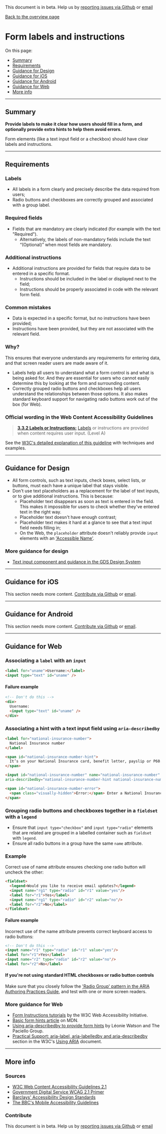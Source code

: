 This document is in beta. Help us by [reporting issues via Github](https://github.com/theappbusiness/accessibility-guidelines) or [email](mailto:jeanfrancois@theappbusiness.com)

[Back to the overview page](./../index.html)

# Form labels and instructions

On this page:
* [Summary](#summary)
* [Requirements](#requirements)
* [Guidance for Design](#guidance-for-design)
* [Guidance for iOS](#guidance-for-ios)
* [Guidance for Android](#guidance-for-android)
* [Guidance for Web](#guidance-for-web)
* [More info](#more-info)

---

## Summary

**Provide labels to make it clear how users should fill in a form, and optionally provide extra hints to help them avoid errors.**

Form elements (like a text input field or a checkbox) should have clear labels and instructions.

---

## Requirements

### Labels

* All labels in a form clearly and precisely describe the data required from users;
* Radio buttons and checkboxes are correctly grouped and associated with a group label.

### Required fields

* Fields that are mandatory are clearly indicated (for example with the text "Required").
  * Alternatively, the labels of non-mandatory fields include the text “(Optional)” when most fields are mandatory.

### Additional instructions

* Additional instructions are provided for fields that require data to be entered in a specific format.
  * Instructions should be included in the label or displayed next to the field;
  * Instructions should be properly associated in code with the relevant form field.

### Common mistakes

*   Data is expected in a specific format, but no instructions have been provided;
*   Instructions have been provided, but they are not associated with the relevant field.

### Why?

This ensures that everyone understands any requirements for entering data, and that screen reader users are made aware of it.
* Labels help all users to understand what a form control is and what is being asked for. And they are essential for users who cannot easily determine this by looking at the form and surrounding content.
* Correctly grouped radio buttons and checkboxes help all users understand the relationships between those options. It also makes standard keyboard support for navigating radio buttons work out of the box (for Web).

### Official wording in the Web Content Accessibility Guidelines

> [**3.3.2 Labels or Instructions:**](https://www.w3.org/TR/UNDERSTANDING-WCAG20/minimize-error-cues.html) [Labels](https://www.w3.org/TR/UNDERSTANDING-WCAG20/minimize-error-cues.html#labeldef) or instructions are provided when content requires user input. (Level A)

See the [W3C's detailed explanation of this guideline](https://www.w3.org/TR/UNDERSTANDING-WCAG20/minimize-error-cues.html) with techniques and examples.

---

## Guidance for Design

* All form controls, such as text inputs, check boxes, select lists, or buttons, must each have a unique label that stays visible.
* Don't use text placeholders as a replacement for the label of text inputs, or to give additional instructions. This is because:
  * Placeholder text disappears as soon as text is entered in the field. This makes it impossible for users to check whether they've entered text in the right way.
  * Placeholder text doesn't have enough contrast;
  * Placeholder text makes it hard at a glance to see that a text input field needs filling in;
  * On the Web, the `placeholder` attribute doesn't reliably provide `input` elements with an ['Accessible Name'](./definitions.md#accessible-name).

### More guidance for design

* [Text input component and guidance in the GDS Design System](https://design-system.service.gov.uk/components/text-input/#hint-text)

---

## Guidance for iOS

This section needs more content. [Contribute via Github](https://github.com/theappbusiness/accessibility-guidelines/) or [email](mailto:kane.cheshire@theappbusiness.com).

---

## Guidance for Android

This section needs more content. [Contribute via Github](https://github.com/theappbusiness/accessibility-guidelines/) or [email](mailto:jeanfrancois@theappbusiness.com).

---

## Guidance for Web

### Associating a `label` with an `input`

```html
<label for="uname">Username:</label>
<input type="text" id="uname" />
```

#### Failure example

```html
<!-- Don't do this -->
<div>
  Username: 
  <input type="text" id="uname" />
</div>
```

### Associating a hint with a text input field using `aria-describedby`

```html
<label for="national-insurance-number">
  National Insurance number
</label>

<span id="national-insurance-number-hint">
  It’s on your National Insurance card, benefit letter, payslip or P60. For example, ‘QQ 12 34 56 C’.
</span>

<input id="national-insurance-number" name="national-insurance-number" type="text"
aria-describedby="national-insurance-number-hint national-insurance-number-error">

<span id="national-insurance-number-error">
  <span class="visually-hidden">Error:</span> Enter a National Insurance number in the correct format
</span>
```

### Grouping radio buttons and checkboxes together in a `fieldset` with a `legend`

* Ensure that `input type="checkbox"` and `input type="radio"` elements that are related are grouped in a labelled container such as `fieldset` with `legend`.
* Ensure all radio buttons in a group have the same `name` attribute.

### Example

Correct use of name attribute ensures checking one radio button will uncheck the other:

```html
<fieldset>
  <legend>Would you like to receive email updates?</legend>
  <input name="rg1" type="radio" id="r1" value="yes"/>
  <label for="r1">Yes</label>
  <input name="rg1" type="radio" id="r2" value="no"/>
  <label for="r2">No</label>
</fieldset>
```

#### Failure example

Incorrect use of the name attribute prevents correct keyboard access to radio buttons:

```html
<!-- Don't do this -->
<input name="r1" type="radio" id="r1" value="yes"/>
<label for="r1">Yes</label>
<input name="r2" type="radio" id="r2" value="no"/>
<label for="r2">No</label>
```

#### If you're not using standard HTML checkboxes or radio button controls
  
Make sure that you closely follow the ['Radio Group' pattern in the ARIA Authoring Practices Guide](https://www.w3.org/TR/wai-aria-practices-1.1/#radiobutton), and test with one or more screen readers.

### More guidance for Web

* [Form Instructions tutorials](https://www.w3.org/WAI/tutorials/forms/instructions/) by the W3C Web Accessibility Initiative.
* [Basic form hints article](https://developer.mozilla.org/en-US/docs/Web/Accessibility/ARIA/forms/Basic_form_hints) on MDN.
* [Using aria-describedby to provide form hints](https://www.paciellogroup.com/blog/2014/12/using-aria-describedby-to-provide-helpful-form-hints/) by Léonie Watson and The Paciello Group.
* [Practical Support: aria-label, aria-labelledby and aria-describedby](https://www.w3.org/TR/using-aria/#practical-support-aria-label-aria-labelledby-and-aria-describedby) section in the W3C's [Using ARIA](https://www.w3.org/TR/using-aria/) document.

---

## More info

### Sources

* [W3C Web Content Accessibility Guidelines 2.1](https://www.w3.org/TR/WCAG21/)
* [Government Digital Service WCAG 2.1 Primer](https://alphagov.github.io/wcag-primer/)
* [Barclays' Accessibility Design Standards](https://home.barclays/who-we-are/our-suppliers/our-requirements-of-external-suppliers/)
* [The BBC's Mobile Accessibility Guidelines](https://www.bbc.co.uk/guidelines/futuremedia/accessibility/mobile/summary)

### Contribute

This document is in beta. Help us by [reporting issues via Github](https://github.com/theappbusiness/accessibility-guidelines) or [email](mailto:jeanfrancois@theappbusiness.com)